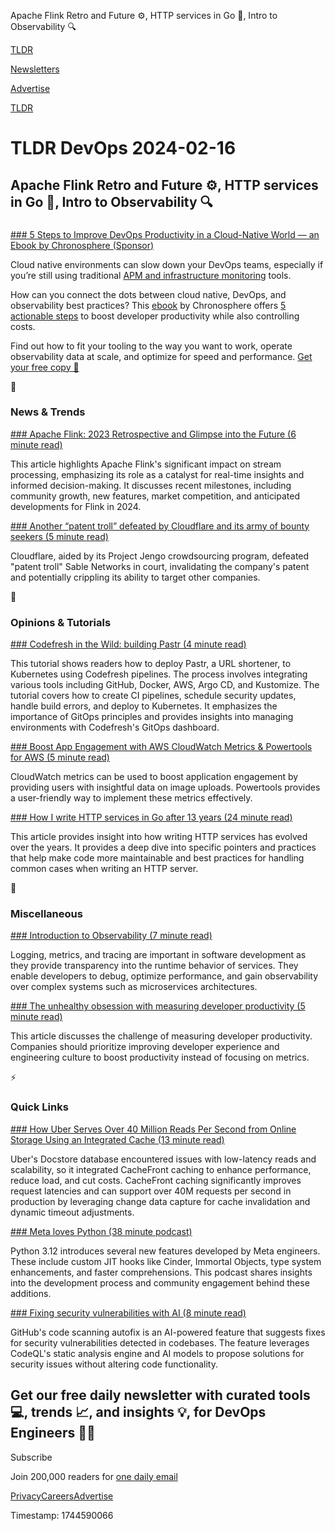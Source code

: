 Apache Flink Retro and Future ⚙️, HTTP services in Go 🦫, Intro to Observability 🔍

[TLDR](/)

[Newsletters](/newsletters)

[Advertise](https://advertise.tldr.tech/)

[TLDR](/)

# TLDR DevOps 2024-02-16

## Apache Flink Retro and Future ⚙️, HTTP services in Go 🦫, Intro to Observability 🔍

### 

[### 5 Steps to Improve DevOps Productivity in a Cloud-Native World — an Ebook by Chronosphere (Sponsor)](https://go.chronosphere.io/5-steps-to-improve-devops-productivity-in-a-cloud-native-world.html?utm_source=tldr-devops&amp;utm_medium=newsletter&amp;utm_campaign=20240216)

Cloud native environments can slow down your DevOps teams, especially if you’re still using traditional [APM and infrastructure monitoring](https://go.chronosphere.io/5-steps-to-improve-devops-productivity-in-a-cloud-native-world.html?utm_source=tldr-devops&utm_medium=newsletter&utm_campaign=20240216) tools.

How can you connect the dots between cloud native, DevOps, and observability best practices? This [ebook](https://go.chronosphere.io/5-steps-to-improve-devops-productivity-in-a-cloud-native-world.html?utm_source=tldr-devops&utm_medium=newsletter&utm_campaign=20240216) by Chronosphere offers [5 actionable steps](https://go.chronosphere.io/5-steps-to-improve-devops-productivity-in-a-cloud-native-world.html?utm_source=tldr-devops&utm_medium=newsletter&utm_campaign=20240216) to boost developer productivity while also controlling costs.

Find out how to fit your tooling to the way you want to work, operate observability data at scale, and optimize for speed and performance. [Get your free copy 📗](https://go.chronosphere.io/5-steps-to-improve-devops-productivity-in-a-cloud-native-world.html?utm_source=tldr-devops&utm_medium=newsletter&utm_campaign=20240216)

📱

### News & Trends

[### Apache Flink: 2023 Retrospective and Glimpse into the Future (6 minute read)](https://thenewstack.io/apache-flink-2023-retrospective-and-glimpse-into-the-future/?utm_source=tldrdevops)

This article highlights Apache Flink's significant impact on stream processing, emphasizing its role as a catalyst for real-time insights and informed decision-making. It discusses recent milestones, including community growth, new features, market competition, and anticipated developments for Flink in 2024.

[### Another “patent troll” defeated by Cloudflare and its army of bounty seekers (5 minute read)](https://arstechnica.com/tech-policy/2024/02/cloudflare-beats-patent-troll-tying-cloud-services-to-old-router-hardware/?utm_source=tldrdevops)

Cloudflare, aided by its Project Jengo crowdsourcing program, defeated "patent troll" Sable Networks in court, invalidating the company's patent and potentially crippling its ability to target other companies.

🚀

### Opinions & Tutorials

[### Codefresh in the Wild: building Pastr (4 minute read)](https://codefresh.io/blog/codefresh-in-the-wild-building-pastr/?utm_source=tldrdevops)

This tutorial shows readers how to deploy Pastr, a URL shortener, to Kubernetes using Codefresh pipelines. The process involves integrating various tools including GitHub, Docker, AWS, Argo CD, and Kustomize. The tutorial covers how to create CI pipelines, schedule security updates, handle build errors, and deploy to Kubernetes. It emphasizes the importance of GitOps principles and provides insights into managing environments with Codefresh's GitOps dashboard.

[### Boost App Engagement with AWS CloudWatch Metrics & Powertools for AWS (5 minute read)](https://www.ranthebuilder.cloud/post/boost-app-engagement-with-aws-cloudwatch-metrics-powertools-for-aws?utm_source=tldrdevops)

CloudWatch metrics can be used to boost application engagement by providing users with insightful data on image uploads. Powertools provides a user-friendly way to implement these metrics effectively.

[### How I write HTTP services in Go after 13 years (24 minute read)](https://grafana.com/blog/2024/02/09/how-i-write-http-services-in-go-after-13-years/?utm_source=tldrdevops)

This article provides insight into how writing HTTP services has evolved over the years. It provides a deep dive into specific pointers and practices that help make code more maintainable and best practices for handling common cases when writing an HTTP server.

🎁

### Miscellaneous

[### Introduction to Observability (7 minute read)](https://medium.com/beekeeper-technology-blog/introduction-to-observability-8ffb14bdc652?utm_source=tldrdevops)

Logging, metrics, and tracing are important in software development as they provide transparency into the runtime behavior of services. They enable developers to debug, optimize performance, and gain observability over complex systems such as microservices architectures.

[### The unhealthy obsession with measuring developer productivity (5 minute read)](https://www.atlassian.com/blog/devops/developer-experience-more-important?utm_source=tldrdevops)

This article discusses the challenge of measuring developer productivity. Companies should prioritize improving developer experience and engineering culture to boost productivity instead of focusing on metrics.

⚡️

### Quick Links

[### How Uber Serves Over 40 Million Reads Per Second from Online Storage Using an Integrated Cache (13 minute read)](https://www.uber.com/blog/how-uber-serves-over-40-million-reads-per-second-using-an-integrated-cache/?utm_source=tldrdevops)

Uber's Docstore database encountered issues with low-latency reads and scalability, so it integrated CacheFront caching to enhance performance, reduce load, and cut costs. CacheFront caching significantly improves request latencies and can support over 40M requests per second in production by leveraging change data capture for cache invalidation and dynamic timeout adjustments.

[### Meta loves Python (38 minute podcast)](https://engineering.fb.com/2024/02/12/developer-tools/meta-loves-python/?utm_source=tldrdevops)

Python 3.12 introduces several new features developed by Meta engineers. These include custom JIT hooks like Cinder, Immortal Objects, type system enhancements, and faster comprehensions. This podcast shares insights into the development process and community engagement behind these additions.

[### Fixing security vulnerabilities with AI (8 minute read)](https://github.blog/2024-02-14-fixing-security-vulnerabilities-with-ai/?utm_source=tldrdevops)

GitHub's code scanning autofix is an AI-powered feature that suggests fixes for security vulnerabilities detected in codebases. The feature leverages CodeQL's static analysis engine and AI models to propose solutions for security issues without altering code functionality.

## Get our free daily newsletter with curated tools 💻, trends 📈, and insights 💡, for DevOps Engineers 👨‍💻

Subscribe

Join 200,000 readers for [one daily email](/api/latest/devops)

[Privacy](/privacy)[Careers](https://jobs.ashbyhq.com/tldr.tech)[Advertise](/devops/advertise)

Timestamp: 1744590066